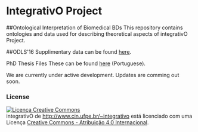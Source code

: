 # IntegrativO Project
##Ontological Interpretation of Biomedical BDs
This repository contains ontologies and data used for describing theoretical aspects of integrativO Project.

##ODLS'16 
Supplimentary data can be found [here](https://github.com/integrativo/ontos/tree/master/ODLS'16).


PhD Thesis Files 
These can be found [here](https://github.com/integrativo/ontos/tree/master/PhD%20Dissertation%20Files) (Portuguese).

We are currently under active development.
Updates are comming out soon.


### License
<a rel="license" href="http://creativecommons.org/licenses/by/4.0/"><img alt="Licença Creative Commons" style="border-width:0" src="https://i.creativecommons.org/l/by/4.0/88x31.png" /></a><br /><span xmlns:dct="http://purl.org/dc/terms/" property="dct:title">integrativO</span> de <a xmlns:cc="http://creativecommons.org/ns#" href="http://www.cin.ufpe.br/~integrativo" property="cc:attributionName" rel="cc:attributionURL">http://www.cin.ufpe.br/~integrativo</a> está licenciado com uma Licença <a rel="license" href="http://creativecommons.org/licenses/by/4.0/">Creative Commons - Atribuição 4.0 Internacional</a>.

